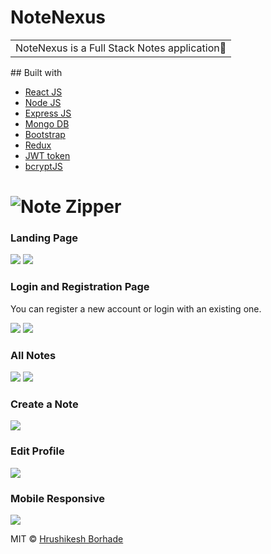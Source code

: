 # NoteNexus

<table>
<tr>
<td>
  NoteNexus is a Full Stack Notes application🚀
</td>
</tr>
</table>
## Built with

- [React JS](https://reactjs.org/)
- [Node JS](https://nodejs.org/)
- [Express JS](https://expressjs.com/)
- [Mongo DB](https://www.mongodb.com/)
- [Bootstrap](http://getbootstrap.com/)
- [Redux]()
- [JWT token]()
- [bcryptJS]()

# ![Note Zipper](https://github.com/HrushiBorhade/NoteNexus/blob/main/images/LandingPageWeb.png)

### Landing Page

![](https://github.com/HrushiBorhade/NoteNexus/blob/main/images/LandingPageWeb.png)
![](https://github.com/HrushiBorhade/NoteNexus/blob/main/images/LandingPageMobile.png)

### Login and Registration Page

You can register a new account or login with an existing one.

![](https://github.com/HrushiBorhade/NoteNexus/blob/main/images/LoginPageWeb.png)
![](https://github.com/HrushiBorhade/NoteNexus/blob/main/images/RegisterPageWeb.png)

### All Notes

![](https://github.com/HrushiBorhade/NoteNexus/blob/main/images/MyNotesPageWeb.png)
![](https://github.com/HrushiBorhade/NoteNexus/blob/main/images/MyNotesPageMobile.png)

### Create a Note

![](https://github.com/HrushiBorhade/NoteNexus/blob/main/images/NotePageWeb.png)

### Edit Profile

![](https://github.com/HrushiBorhade/NoteNexus/blob/main/images/ProfilePageMobile.png)

### Mobile Responsive

![](https://github.com/HrushiBorhade/NoteNexus/blob/main/images/NavbarMobile.png)

MIT © [Hrushikesh Borhade](https://github.com/HrushiBorhade)
